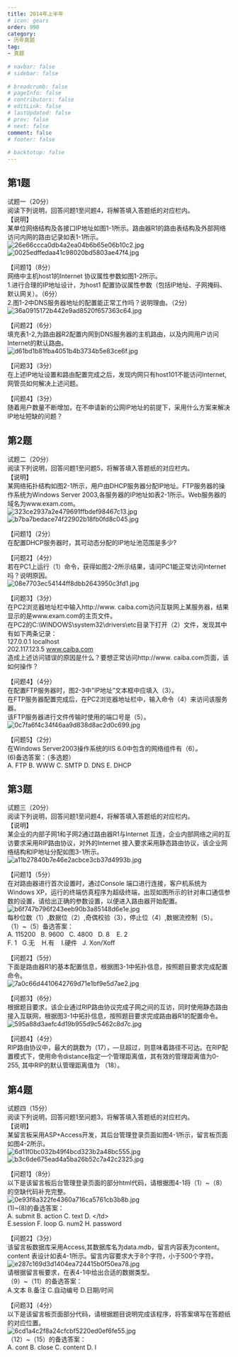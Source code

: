 ```yaml
---  
title: 2014年上半年  
# icon: gears  
order: 990  
category:  
- 历年真题  
tag:  
- 真题  
  
# navbar: false  
# sidebar: false  
  
# breadcrumb: false  
# pageInfo: false  
# contributors: false  
# editLink: false  
# lastUpdated: false  
# prev: false  
# next: false  
comment: false  
# footer: false  
  
# backtotop: false  
---  
```

## 第1题 ##

试题一（20分）  
阅读下列说明，回答问题1至问题4，将解答填入答题纸的对应栏内。  
【说明】  
某单位网络结构及各接口IP地址如图1-1所示。路由器R1的路由表结构及外部网络访问内网的路由记录如表1-1所示。  
![26e66ccca0db4a2ea04b6b65e06b10c2.jpg][]  
![0025edffedaa41c98020bd5803ae47f4.jpg][]  
  
【问题1】（8分）  
网络中主机host1的Internet 协议属性参数如图1-2所示。  
1.进行合理的IP地址设计，为host1 配置协议属性参数（包括IP地址、子网掩码、 默认网关）。（6分）  
2.图1-2中DNS服务器地址的配置能正常工作吗？说明理由。（2分）  
![36a0915172b442e9ad8520f657363c64.jpg][]  
  
【问题2】（6分）  
填充表1-2,为路由器R2配置内网到DNS服务器的主机路由，以及内网用户访问Internet的默认路由。  
![d61bd1b81fba4051b4b3734b5e83ce6f.jpg][]  
  
【问题3】（3分）  
在上述IP地址设置和路由配置完成之后，发现内网只有host101不能访问Internet, 网管员如何解决上述问题。  
  
【问题4】（3分）  
随着用户数量不断增加，在不申请新的公网IP地址的前提下，采用什么方案来解决IP地址短缺的问题？  


## 第2题 ##

试题二（20分）  
阅读下列说明，回答问题1至问题5，将解答填入答题纸的对应栏内。  
【说明】  
某网络拓扑结构如图2-1所示，用户由DHCP服务器分配IP地址。FTP服务器的操作系统为Windows Server 2003,各服务器的IP地址如表2-1所示。Web服务器的域名为www.exam.com。  
![323ce2937a2e479691ffbdef98467c13.jpg][]  
![b7ba7bedace74f22902b18fb0fd8c045.jpg][]  
  
【问题1】（2分）  
在配置DHCP服务器时，其可动态分配的IP地址池范围是多少?  
  
【问题2】（4分）  
若在PC1上运行（1）命令，获得如图2-2所示结果，请问PC1能正常访问Internet 吗？说明原因。  
![08e7703ec54144ff8dbb2643950c3fd1.jpg][]  
  
【问题3】（3分）  
在PC2浏览器地址栏中输入http://www. caiba.com访问互联网上某服务器，结果显示的是www.exam.com的主页文件。  
在PC2的C:\\WINDOWS\\system32\\drivers\\etc目录下打开（2）文件，发现其中有如下两条记录：  
127.0.0.1 localhost  
202.117.123.5 www.caiba.com  
造成上述访问错误的原因是什么？要想正常访问http://www. caiba.com页面，该如何操作？  
  
【问题4】（4分）  
在配置FTP服务器时，图2-3中"IP地址”文本框中应填入（3）。  
在FTP服务器配置完成后，在PC2浏览器地址栏中，输入命令（4）来访问该服务器。  
该FTP服务器进行文件传输时使用的端口号是（5）。  
![0c7fa6f4c34f46aa9d838d8ac2d0c699.jpg][]  
  
【问题5】（2分）  
在Windows Server2003操作系统的IIS 6.0中包含的网络组件有（6）。  
(6)备选答案：（多选题）  
A. FTP B. WWW C. SMTP D. DNS E. DHCP  


## 第3题 ##

试题三（20分）  
阅读下列说明，回答问题1至问题4，将解答填入答题纸的对应栏内。  
【说明】  
某企业的内部子网1和子网2通过路由器R1与Internet 互连，企业内部网络之间的互访要求采用RIP路由协议，对外的Internet 接入要求采用静态路由协议，该企业网络结构和IP地址分配如图3-1所示。  
![a11b27840b7e46e2acbce3cb37d4993b.jpg][]  
  
【问题1】（5分）  
在对路由器进行首次设置时，通过Console 端口进行连接，客户机系统为Windows XP，运行的终端仿真程序为超级终端，出现如图所示的针对串口通信参数的设置，请给出正确的参数设置，以便进入路由器开始配置。  
![b6f747b796f243eeb90b3a85148d6e1e.jpg][]  
每秒位数（1）,数据位（2）,奇偶校验（3），停止位（4）,数据流控制（5）。  
（1）~（5）备选答案：  
A. 115200   B. 9600   C. 4800   D. 8    E. 2  
F. 1   G.无    H.有    I.硬件   J. Xon/Xoff  
  
【问题2】（5分）  
下面是路由器R1的基本配置信息，根据图3-1中拓扑信息，按照题目要求完成配置命令。  
![7a0c66d4410642769d71e1bf9e5d7ae2.jpg][]  
  
【问题3】（6分）  
根据题目要求，该企业通过RIP路由协议完成子网之间的互访，同时使用静态路由接入互联网，根据图3-1中拓扑信息，按照题目要求完成路由器R1的配置命令。  
![595a88d3aefc4d19b955d9c5462c8d7c.jpg][]  
  
【问题4】（4分）  
RIP路由协议中，最大的跳数为（17），—旦超过，则意味着路径不可达。在RIP配置模式下，使用命令distance指定一个管理距离值，其有效的管理距离值为0-255, 其中RIP的默认管理距离值为 （18）。  


## 第4题 ##

试题四（15分）  
阅读下列说明，回答问题1至问题3，将解答填入答题纸的对应栏内。  
【说明】  
某留言板采用ASP+Access开发，其后台管理登录页面如图4-1所示，留言板页面如图4-2所示。  
![6d11f0bc032b49f4bcd323b2a48bc555.jpg][]  
![b3c6de675ead4a5ba26b52c7a42c2325.jpg][]  
  
【问题1】（8分）  
以下是该留言板后台管理登录页面的部分html代码，请根据图4-1将（1）~（8）的空缺代码补充完整。  
![0e93f8a322fe4360a716ca5761cb3b8b.jpg][]  
(1)~(8)的备选答案：  
A. submit B. action C. text D. &lt;/td&gt;  
E.session F. loop G. num2 H. password  
  
【问题2】（3分）  
该留言板数据库采用Access,其数据库名为data.mdb，留言内容表为content。content 表设计如表4-1所示。留言内容要求大于8个字符，小于500个字符。  
![e287c169d3d1404ea724415b0f50ea78.jpg][]  
请根据留言板要求，在表4-1中给出合适的数据类型。  
（9）~（11）的备选答案：  
A.文本 B.备注 C.自动编号 D.日期/时间  
  
【问题3】（4分）  
以下是该留言板页面部分代码，请根据题目说明完成该程序，将答案填写在答题纸的对应位置。  
![6cd1a4c2f8a24cfcbf5220ed0ef6fe55.jpg][]  
（12）~（15）的备选答案：  
A. cont B. close C. content D. I  



[26e66ccca0db4a2ea04b6b65e06b10c2.jpg]: https://www.xkxxkx.cn/file/exam/software/网络管理员/案例/第1题/26e66ccca0db4a2ea04b6b65e06b10c2.jpg
[0025edffedaa41c98020bd5803ae47f4.jpg]: https://www.xkxxkx.cn/file/exam/software/网络管理员/案例/第1题/0025edffedaa41c98020bd5803ae47f4.jpg
[36a0915172b442e9ad8520f657363c64.jpg]: https://www.xkxxkx.cn/file/exam/software/网络管理员/案例/第1题/36a0915172b442e9ad8520f657363c64.jpg
[d61bd1b81fba4051b4b3734b5e83ce6f.jpg]: https://www.xkxxkx.cn/file/exam/software/网络管理员/案例/第1题/d61bd1b81fba4051b4b3734b5e83ce6f.jpg
[323ce2937a2e479691ffbdef98467c13.jpg]: https://www.xkxxkx.cn/file/exam/software/网络管理员/案例/第2题/323ce2937a2e479691ffbdef98467c13.jpg
[b7ba7bedace74f22902b18fb0fd8c045.jpg]: https://www.xkxxkx.cn/file/exam/software/网络管理员/案例/第2题/b7ba7bedace74f22902b18fb0fd8c045.jpg
[08e7703ec54144ff8dbb2643950c3fd1.jpg]: https://www.xkxxkx.cn/file/exam/software/网络管理员/案例/第2题/08e7703ec54144ff8dbb2643950c3fd1.jpg
[0c7fa6f4c34f46aa9d838d8ac2d0c699.jpg]: https://www.xkxxkx.cn/file/exam/software/网络管理员/案例/第2题/0c7fa6f4c34f46aa9d838d8ac2d0c699.jpg
[a11b27840b7e46e2acbce3cb37d4993b.jpg]: https://www.xkxxkx.cn/file/exam/software/网络管理员/案例/第3题/a11b27840b7e46e2acbce3cb37d4993b.jpg
[b6f747b796f243eeb90b3a85148d6e1e.jpg]: https://www.xkxxkx.cn/file/exam/software/网络管理员/案例/第3题/b6f747b796f243eeb90b3a85148d6e1e.jpg
[7a0c66d4410642769d71e1bf9e5d7ae2.jpg]: https://www.xkxxkx.cn/file/exam/software/网络管理员/案例/第3题/7a0c66d4410642769d71e1bf9e5d7ae2.jpg
[595a88d3aefc4d19b955d9c5462c8d7c.jpg]: https://www.xkxxkx.cn/file/exam/software/网络管理员/案例/第3题/595a88d3aefc4d19b955d9c5462c8d7c.jpg
[6d11f0bc032b49f4bcd323b2a48bc555.jpg]: https://www.xkxxkx.cn/file/exam/software/网络管理员/案例/第4题/6d11f0bc032b49f4bcd323b2a48bc555.jpg
[b3c6de675ead4a5ba26b52c7a42c2325.jpg]: https://www.xkxxkx.cn/file/exam/software/网络管理员/案例/第4题/b3c6de675ead4a5ba26b52c7a42c2325.jpg
[0e93f8a322fe4360a716ca5761cb3b8b.jpg]: https://www.xkxxkx.cn/file/exam/software/网络管理员/案例/第4题/0e93f8a322fe4360a716ca5761cb3b8b.jpg
[e287c169d3d1404ea724415b0f50ea78.jpg]: https://www.xkxxkx.cn/file/exam/software/网络管理员/案例/第4题/e287c169d3d1404ea724415b0f50ea78.jpg
[6cd1a4c2f8a24cfcbf5220ed0ef6fe55.jpg]: https://www.xkxxkx.cn/file/exam/software/网络管理员/案例/第4题/6cd1a4c2f8a24cfcbf5220ed0ef6fe55.jpg
